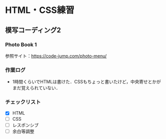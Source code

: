 # HTML・CSS練習
## 模写コーディング2
### Photo Book 1
参照サイト：https://code-jump.com/photo-menu/

### 作業ログ
- 1時間くらいでHTMLは書けた．CSSもちょっと書いたけど，中央寄せとかがまだ覚えられていない．

### チェックリスト
- [x] HTML
- [ ] CSS
- [ ] レスポンシブ
- [ ] 余白等調整